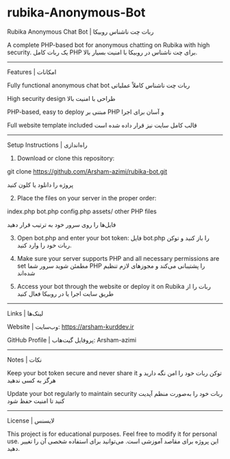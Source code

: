 # rubika-Anonymous-Bot
Rubika Anonymous Chat Bot | ربات چت ناشناس روبیکا

A complete PHP-based bot for anonymous chatting on Rubika with high security.
یک ربات کامل PHP برای چت ناشناس در روبیکا با امنیت بسیار بالا.


---

Features | امکانات

Fully functional anonymous chat bot
ربات چت ناشناس کاملاً عملیاتی

High security design
طراحی با امنیت بالا

PHP-based, easy to deploy
مبتنی بر PHP و آسان برای اجرا

Full website template included
قالب کامل سایت نیز قرار داده شده است



---

Setup Instructions | راه‌اندازی

1. Download or clone this repository:

git clone https://github.com/Arsham-azimi/rubika-bot.git

پروژه را دانلود یا کلون کنید


2. Place the files on your server in the proper order:

index.php
bot.php
config.php
assets/
other PHP files

فایل‌ها را روی سرور خود به ترتیب قرار دهید


3. Open bot.php and enter your bot token:
فایل bot.php را باز کنید و توکن ربات خود را وارد کنید.


4. Make sure your server supports PHP and all necessary permissions are set
مطمئن شوید سرور شما PHP را پشتیبانی می‌کند و مجوزهای لازم تنظیم شده‌اند


5. Access your bot through the website or deploy it on Rubika
ربات را از طریق سایت اجرا یا در روبیکا فعال کنید




---

Links | لینک‌ها

Website | وب‌سایت: https://arsham-kurddev.ir

GitHub Profile | پروفایل گیت‌هاب: Arsham-azimi



---

Notes | نکات

Keep your bot token secure and never share it
توکن ربات خود را امن نگه دارید و هرگز به کسی ندهید

Update your bot regularly to maintain security
ربات خود را به‌صورت منظم آپدیت کنید تا امنیت حفظ شود



---

License | لایسنس

This project is for educational purposes. Feel free to modify it for personal use.
این پروژه برای مقاصد آموزشی است. می‌توانید برای استفاده شخصی آن را تغییر دهید.




